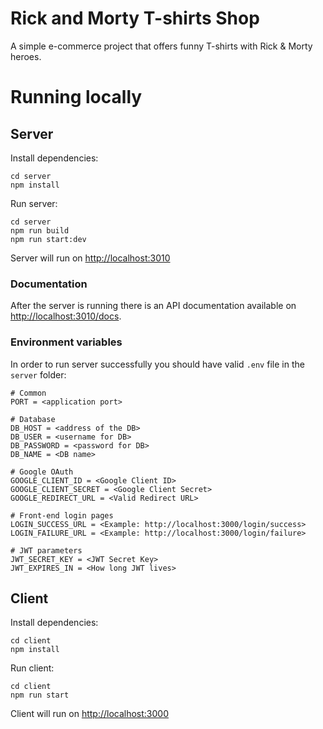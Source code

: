 # Rick and Morty T-shirts Shop

A simple e-commerce project that offers funny T-shirts with Rick & Morty heroes.

# Running locally

## Server

Install dependencies:

```shell
cd server
npm install
```

Run server:
```shell
cd server
npm run build
npm run start:dev
```

Server will run on [http://localhost:3010](http://localhost:3010)

### Documentation

After the server is running there is an API documentation available on [http://localhost:3010/docs](http://localhost:3010/docs).

### Environment variables

In order to run server successfully you should have valid `.env` file in the `server` folder:

```
# Common
PORT = <application port>

# Database
DB_HOST = <address of the DB>
DB_USER = <username for DB>
DB_PASSWORD = <password for DB>
DB_NAME = <DB name>

# Google OAuth
GOOGLE_CLIENT_ID = <Google Client ID>
GOOGLE_CLIENT_SECRET = <Google Client Secret>
GOOGLE_REDIRECT_URL = <Valid Redirect URL>

# Front-end login pages
LOGIN_SUCCESS_URL = <Example: http://localhost:3000/login/success>
LOGIN_FAILURE_URL = <Example: http://localhost:3000/login/failure>

# JWT parameters
JWT_SECRET_KEY = <JWT Secret Key>
JWT_EXPIRES_IN = <How long JWT lives>
```

## Client

Install dependencies:

```shell
cd client
npm install
```

Run client:
```shell
cd client
npm run start
```

Client will run on [http://localhost:3000](http://localhost:3000)

